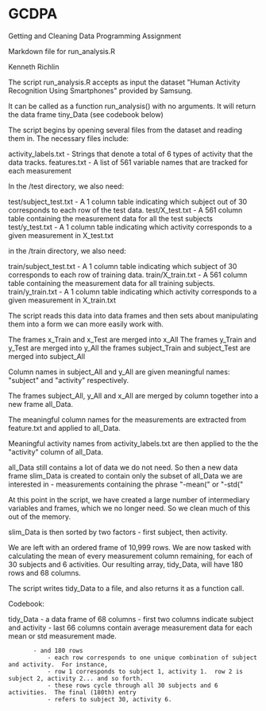 # GCDPA
Getting and Cleaning Data Programming Assignment 

Markdown file for run_analysis.R 

Kenneth Richlin

The script run_analysis.R accepts as input the dataset "Human Activity Recognition Using Smartphones" provided by Samsung.

It can be called as a function run_analysis() with no arguments.  It will return the data frame tiny_Data (see codebook below)

The script begins by opening several files from the dataset and reading them in.  The necessary files include:

activity_labels.txt   - Strings that denote a total of 6 types of activity that the data tracks.
features.txt          - A list of 561 variable names that are tracked for each measurement

In the /test directory, we also need:

test/subject_test.txt - A 1 column table indicating which subject out of 30 corresponds to each row of the test data.
test/X_test.txt       - A 561 column table containing the measurement data for all the test subjects
test/y_test.txt       - A 1 column table indicating which activity corresponds to a given measurement in X_test.txt

in the /train directory, we also need:

train/subject_test.txt - A 1 column table indicating which subject of 30 corresponds to each row of training data.
train/X_train.txt      - A 561 column table containing the measurement data for all training subjects.
train/y_train.txt      - A 1 column table indicating which activity corresponds to a given measurement in X_train.txt

The script reads this data into data frames and then sets about manipulating them into a form we can more easily work with.

The frames x_Train and x_Test are merged into x_All
The frames y_Train and y_Test are merged into y_All
the frames subject_Train and subject_Test are merged into subject_All

Column names in subject_All and y_All are given meaningful names: "subject" and "activity" respectively.

The frames subject_All, y_All and x_All are merged by column together into a new frame all_Data.

The meaningful column names for the measurements are extracted from feature.txt and applied to all_Data.

Meaningful activity names from activity_labels.txt are then applied to the the "activity" column of all_Data.

all_Data still contains a lot of data we do not need.  So then a new data frame slim_Data is created to contain
only the subset of all_Data we are interested in - measurements containing the phrase "-mean(" or "-std("

At this point in the script, we have created a large number of intermediary variables and frames, which we 
no longer need.  So we clean much of this out of the memory.

slim_Data is then sorted by two factors - first subject, then activity.

We are left with an ordered frame of 10,999 rows.  We are now tasked with calculating the mean of every
measurement column remaining, for each of 30 subjects and 6 activities.  Our resulting array, tidy_Data,
will have 180 rows and 68 columns.

The script writes tidy_Data to a file, and also returns it as a function call.



Codebook:

tidy_Data - a data frame of 68 columns 
               - first two columns indicate subject and activity
               - last 66 columns contain average measurement data for each mean or std measurement made.

           - and 180 rows
               - each row corresponds to one unique combination of subject and activity.  For instance,
               - row 1 corresponds to subject 1, activity 1.  row 2 is subject 2, activity 2... and so forth.
               - these rows cycle through all 30 subjects and 6 activities.  The final (180th) entry
               - refers to subject 30, activity 6.  
